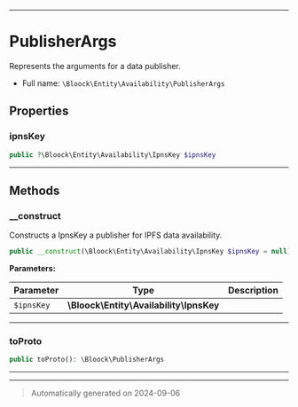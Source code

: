 ***

# PublisherArgs

Represents the arguments for a data publisher.



* Full name: `\Bloock\Entity\Availability\PublisherArgs`



## Properties


### ipnsKey



```php
public ?\Bloock\Entity\Availability\IpnsKey $ipnsKey
```






***

## Methods


### __construct

Constructs a IpnsKey a publisher for IPFS data availability.

```php
public __construct(\Bloock\Entity\Availability\IpnsKey $ipnsKey = null): mixed
```








**Parameters:**

| Parameter | Type | Description |
|-----------|------|-------------|
| `$ipnsKey` | **\Bloock\Entity\Availability\IpnsKey** |  |





***

### toProto



```php
public toProto(): \Bloock\PublisherArgs
```












***


***
> Automatically generated on 2024-09-06
